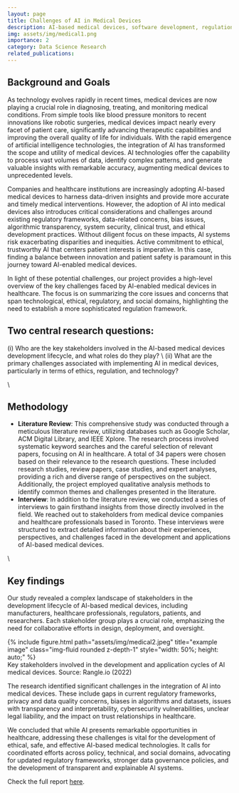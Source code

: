 ```yaml
---
layout: page
title: Challenges of AI in Medical Devices
description: AI-based medical devices, software development, regulation policy
img: assets/img/medical1.png
importance: 2
category: Data Science Research
related_publications: 
---
```


## Background and Goals

As technology evolves rapidly in recent times, medical devices are now playing a crucial role in diagnosing, treating, and monitoring medical conditions. From simple tools like blood pressure monitors to recent innovations like robotic surgeries, medical devices impact nearly every facet of patient care, significantly advancing therapeutic capabilities and improving the overall quality of life for individuals. With the rapid emergence of artificial intelligence technologies, the integration of AI has transformed the scope and utility of medical devices. AI technologies offer the capability to process vast volumes of data, identify complex patterns, and generate valuable insights with remarkable accuracy, augmenting medical devices to unprecedented levels.

Companies and healthcare institutions are increasingly adopting AI-based medical devices to harness data-driven insights and provide more accurate and timely medical interventions. However, the adoption of AI into medical devices also introduces critical considerations and challenges around existing regulatory frameworks, data-related concerns, bias issues, algorithmic transparency, system security, clinical trust, and ethical development practices. Without diligent focus on these impacts, AI systems risk exacerbating disparities and inequities. Active commitment to ethical, trustworthy AI that centers patient interests is imperative. In this case, finding a balance between innovation and patient safety is paramount in this journey toward AI-enabled medical devices. 

In light of these potential challenges, our project provides a high-level overview of the key challenges faced by AI-enabled medical devices in healthcare. The focus is on summarizing the core issues and concerns that span technological, ethical, regulatory, and social domains, highlighting the need to establish a more sophisticated regulation framework.


## Two central research questions:

(i) Who are the key stakeholders involved in the AI-based medical devices development lifecycle, and what roles do they play? \\
(ii) What are the primary challenges associated with implementing AI in medical devices, particularly in terms of ethics, regulation, and technology?

\

## Methodology

- **Literature Review**: This comprehensive study was conducted through a meticulous literature review, utilizing databases such as Google Scholar, ACM Digital Library, and IEEE Xplore. The research process involved systematic keyword searches and the careful selection of relevant papers, focusing on AI in healthcare. A total of 34 papers were chosen based on their relevance to the research questions. These included research studies, review papers, case studies, and expert analyses, providing a rich and diverse range of perspectives on the subject. Additionally, the project employed qualitative analysis methods to identify common themes and challenges presented in the literature.
- **Interview**: In addition to the literature review, we conducted a series of interviews to gain firsthand insights from those directly involved in the field. We reached out to stakeholders from medical device companies and healthcare professionals based in Toronto. These interviews were structured to extract detailed information about their experiences, perspectives, and challenges faced in the development and applications of AI-based medical devices.

\

## Key findings

Our study revealed a complex landscape of stakeholders in the development lifecycle of AI-based medical devices, including manufacturers, healthcare professionals, regulators, patients, and researchers. Each stakeholder group plays a crucial role, emphasizing the need for collaborative efforts in design, deployment, and oversight.

<div class="row">
    <div class="col-sm mt-3 mt-md-0">
        {% include figure.html path="assets/img/medical2.jpeg" title="example image" class="img-fluid rounded z-depth-1" style="width: 50%; height: auto;" %}
    </div>
</div>
<div class="caption">
    Key stakeholders involved in the development and application cycles of AI medical devices. Source: Rangle.io (2022)
</div>

The research identified significant challenges in the integration of AI into medical devices. These include gaps in current regulatory frameworks, privacy and data quality concerns, biases in algorithms and datasets, issues with transparency and interpretability, cybersecurity vulnerabilities, unclear legal liability, and the impact on trust relationships in healthcare.

We concluded that while AI presents remarkable opportunities in healthcare, addressing these challenges is vital for the development of ethical, safe, and effective AI-based medical technologies. It calls for coordinated efforts across policy, technical, and social domains, advocating for updated regulatory frameworks, stronger data governance policies, and the development of transparent and explainable AI systems. 

Check the full report <a href="/assets/pdf/report1.pdf" target="_blank">here</a>.


